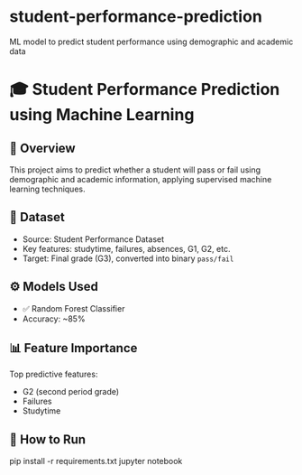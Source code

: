 # student-performance-prediction
ML model to predict student performance using demographic and academic data

# 🎓 Student Performance Prediction using Machine Learning

## 📌 Overview
This project aims to predict whether a student will pass or fail using demographic and academic information, applying supervised machine learning techniques.

## 📂 Dataset
- Source: Student Performance Dataset
- Key features: studytime, failures, absences, G1, G2, etc.
- Target: Final grade (G3), converted into binary `pass/fail`

## ⚙️ Models Used
- ✅ Random Forest Classifier
- Accuracy: ~85%

## 📊 Feature Importance
Top predictive features:
- G2 (second period grade)
- Failures
- Studytime

## 🧪 How to Run
pip install -r requirements.txt
jupyter notebook
